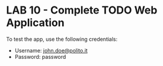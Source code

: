 # LAB 10 - Complete TODO Web Application

To test the app, use the following credentials:
- Username: john.doe@polito.it
- Password: password

